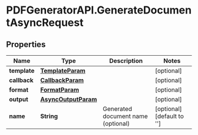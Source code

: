 # PDFGeneratorAPI.GenerateDocumentAsyncRequest

## Properties

Name | Type | Description | Notes
------------ | ------------- | ------------- | -------------
**template** | [**TemplateParam**](TemplateParam.md) |  | [optional] 
**callback** | [**CallbackParam**](CallbackParam.md) |  | [optional] 
**format** | [**FormatParam**](FormatParam.md) |  | [optional] 
**output** | [**AsyncOutputParam**](AsyncOutputParam.md) |  | [optional] 
**name** | **String** | Generated document name (optional) | [optional] [default to &#39;&#39;]


